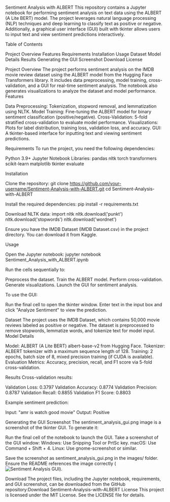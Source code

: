 Sentiment Analysis with ALBERT
This repository contains a Jupyter notebook for performing sentiment analysis on text data using the ALBERT (A Lite BERT) model. The project leverages natural language processing (NLP) techniques and deep learning to classify text as positive or negative. Additionally, a graphical user interface (GUI) built with tkinter allows users to input text and view sentiment predictions interactively.

Table of Contents

Project Overview
Features
Requirements
Installation
Usage
Dataset
Model Details
Results
Generating the GUI Screenshot
Download
License

Project Overview
The project performs sentiment analysis on the IMDB movie review dataset using the ALBERT model from the Hugging Face Transformers library. It includes data preprocessing, model training, cross-validation, and a GUI for real-time sentiment analysis. The notebook also generates visualizations to analyze the dataset and model performance.
Features

Data Preprocessing: Tokenization, stopword removal, and lemmatization using NLTK.
Model Training: Fine-tuning the ALBERT model for binary sentiment classification (positive/negative).
Cross-Validation: 5-fold stratified cross-validation to evaluate model performance.
Visualizations: Plots for label distribution, training loss, validation loss, and accuracy.
GUI: A tkinter-based interface for inputting text and viewing sentiment predictions.

Requirements
To run the project, you need the following dependencies:

Python 3.9+
Jupyter Notebook
Libraries:
pandas
nltk
torch
transformers
scikit-learn
matplotlib
tkinter
evaluate



Installation

Clone the repository:
git clone https://github.com/your-username/Sentiment-Analysis-with-ALBERT.git
cd Sentiment-Analysis-with-ALBERT


Install the required dependencies:
pip install -r requirements.txt


Download NLTK data:
import nltk
nltk.download('punkt')
nltk.download('stopwords')
nltk.download('wordnet')


Ensure you have the IMDB Dataset (IMDB Dataset.csv) in the project directory. You can download it from Kaggle.


Usage

Open the Jupyter notebook:
jupyter notebook Sentiment_Analysis_with_ALBERT.ipynb


Run the cells sequentially to:

Preprocess the dataset.
Train the ALBERT model.
Perform cross-validation.
Generate visualizations.
Launch the GUI for sentiment analysis.


To use the GUI:

Run the final cell to open the tkinter window.
Enter text in the input box and click "Analyze Sentiment" to view the prediction.



Dataset
The project uses the IMDB Dataset, which contains 50,000 movie reviews labeled as positive or negative. The dataset is preprocessed to remove stopwords, lemmatize words, and tokenize text for model input.
Model Details

Model: ALBERT (A Lite BERT) albert-base-v2 from Hugging Face.
Tokenizer: ALBERT tokenizer with a maximum sequence length of 128.
Training: 2 epochs, batch size of 8, mixed precision training (if CUDA is available).
Evaluation Metrics: Accuracy, precision, recall, and F1 score via 5-fold cross-validation.

Results
Cross-validation results:

Validation Loss: 0.3797
Validation Accuracy: 0.8774
Validation Precision: 0.8787
Validation Recall: 0.8855
Validation F1 Score: 0.8803

Example sentiment prediction:

Input: "amr is watch good movie"
Output: Positive

Generating the GUI Screenshot
The sentiment_analysis_gui.png image is a screenshot of the tkinter GUI. To generate it:

Run the final cell of the notebook to launch the GUI.
Take a screenshot of the GUI window:
Windows: Use Snipping Tool or PrtSc key.
macOS: Use Command + Shift + 4.
Linux: Use gnome-screenshot or similar.


Save the screenshot as sentiment_analysis_gui.png in the images/ folder.
Ensure the README references the image correctly (![Sentiment Analysis GUI](images/sentiment_analysis_gui.png)).

Download
The project files, including the Jupyter notebook, requirements, and GUI screenshot, can be downloaded from the GitHub repository:Download Sentiment-Analysis-with-ALBERT
License
This project is licensed under the MIT License. See the LICENSE file for details.
